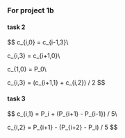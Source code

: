 ### For project 1b

#### task 2

$$
c_{i,0} = c_{i-1,3}\\

c_{i,3} = c_{i+1,0}\\

c_{1,0} = P_0\\

c_{i,3} = (c_{i+1,1} + c_{i,2}) / 2
$$

#### task 3

$$
c_{i,1} = P_i + (P_{i+1} - P_{i-1}) / 5\\

c_{i,2} = P_{i+1} - (P_{i+2} - P_i) / 5
$$

